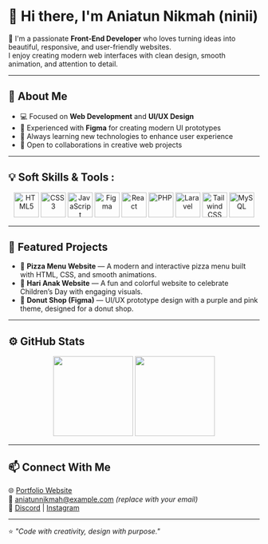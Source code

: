 # 👋 Hi there, I'm Aniatun Nikmah (ninii)

🌸 I'm a passionate **Front-End Developer** who loves turning ideas into beautiful, responsive, and user-friendly websites.  
I enjoy creating modern web interfaces with clean design, smooth animation, and attention to detail.

---

## 🧠 About Me
- 💻 Focused on **Web Development** and **UI/UX Design**
- 🎨 Experienced with **Figma** for creating modern UI prototypes  
- 🚀 Always learning new technologies to enhance user experience  
- 💬 Open to collaborations in creative web projects  

---

## 💡 Soft Skills & Tools :

<p align="center">
  <img src="https://cdn.jsdelivr.net/gh/devicons/devicon/icons/html5/html5-original.svg" width="50px" alt="HTML5"/>
  <img src="https://cdn.jsdelivr.net/gh/devicons/devicon/icons/css3/css3-original.svg" width="50px" alt="CSS3"/>
  <img src="https://cdn.jsdelivr.net/gh/devicons/devicon/icons/javascript/javascript-original.svg" width="50px" alt="JavaScript"/>
  <img src="https://cdn.jsdelivr.net/gh/devicons/devicon/icons/figma/figma-original.svg" width="50px" alt="Figma"/>
  <img src="https://cdn.jsdelivr.net/gh/devicons/devicon/icons/react/react-original.svg" width="50px" alt="React"/>
  <img src="https://cdn.jsdelivr.net/gh/devicons/devicon/icons/php/php-original.svg" width="50px" alt="PHP"/>
  <img src="https://cdn.jsdelivr.net/gh/devicons/devicon/icons/laravel/laravel-plain.svg" width="50px" alt="Laravel"/>
  <img src="https://cdn.jsdelivr.net/gh/devicons/devicon/icons/tailwindcss/tailwindcss-plain.svg" width="50px" alt="Tailwind CSS"/>
  <img src="https://cdn.jsdelivr.net/gh/devicons/devicon/icons/mysql/mysql-original.svg" width="50px" alt="MySQL"/>
</p>

---

## 📂 Featured Projects
- 🍕 **Pizza Menu Website** — A modern and interactive pizza menu built with HTML, CSS, and smooth animations.  
- 🎈 **Hari Anak Website** — A fun and colorful website to celebrate Children’s Day with engaging visuals.  
- 🍩 **Donut Shop (Figma)** — UI/UX prototype design with a purple and pink theme, designed for a donut shop.  

---

## ⚙️ GitHub Stats

<p align="center">
  <img src="https://github-readme-stats.vercel.app/api?username=Anii71128&show_icons=true&theme=tokyonight" height="160px"/>
  <img src="https://github-readme-stats.vercel.app/api/top-langs/?username=Anii71128&layout=compact&theme=tokyonight" height="160px"/>
</p>

---

## 📫 Connect With Me
🌐 [Portfolio Website](#)  
📧 aniatunnikmah@example.com *(replace with your email)*  
💼 [Discord](https://discord.com/users/1265453850005864468) | [Instagram](https://www.instagram.com/prettyluvani/)

---

⭐️ _"Code with creativity, design with purpose."_
